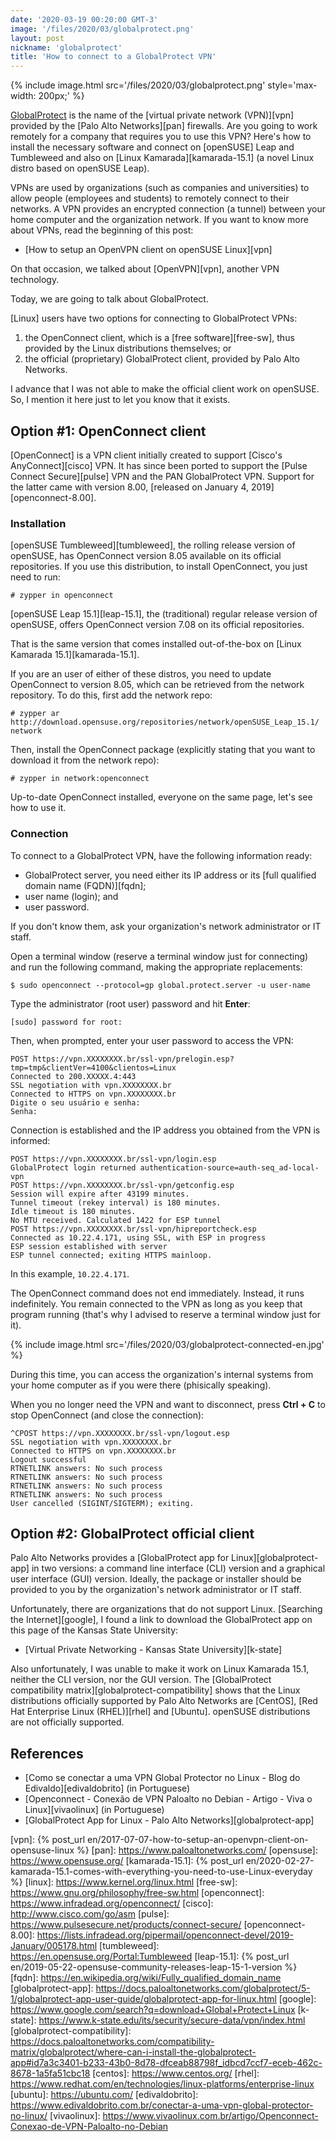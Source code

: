 ```yaml
---
date: '2020-03-19 00:20:00 GMT-3'
image: '/files/2020/03/globalprotect.png'
layout: post
nickname: 'globalprotect'
title: 'How to connect to a GlobalProtect VPN'
---
```


{% include image.html src='/files/2020/03/globalprotect.png' style='max-width: 200px;' %}

[GlobalProtect] is the name of the [virtual private network (VPN)][vpn] provided by the [Palo Alto Networks][pan] firewalls. Are you going to work remotely for a company that requires you to use this VPN? Here's how to install the necessary software and connect on [openSUSE] Leap and Tumbleweed and also on [Linux Kamarada][kamarada-15.1] (a novel Linux distro based on openSUSE Leap).

<!--more-->

VPNs are used by organizations (such as companies and universities) to allow people (employees and students) to remotely connect to their networks. A VPN provides an encrypted connection (a tunnel) between your home computer and the organization network. If you want to know more about VPNs, read the beginning of this post:

- [How to setup an OpenVPN client on openSUSE Linux][vpn]

On that occasion, we talked about [OpenVPN][vpn], another VPN technology.

Today, we are going to talk about GlobalProtect.

[Linux] users have two options for connecting to GlobalProtect VPNs:

1. the OpenConnect client, which is a [free software][free-sw], thus provided by the Linux distributions themselves; or
2. the official (proprietary) GlobalProtect client, provided by Palo Alto Networks.

I advance that I was not able to make the official client work on openSUSE. So, I mention it here just to let you know that it exists.

## Option #1: OpenConnect client

[OpenConnect] is a VPN client initially created to support [Cisco's AnyConnect][cisco] VPN. It has since been ported to support the [Pulse Connect Secure][pulse] VPN and the PAN GlobalProtect VPN. Support for the latter came with version 8.00, [released on January 4, 2019][openconnect-8.00].

### Installation

[openSUSE Tumbleweed][tumbleweed], the rolling release version of openSUSE, has OpenConnect version 8.05 available on its official repositories. If you use this distribution, to install OpenConnect, you just need to run:

```
# zypper in openconnect
```

[openSUSE Leap 15.1][leap-15.1], the (traditional) regular release version of openSUSE, offers OpenConnect version 7.08 on its official repositories.

That is the same version that comes installed out-of-the-box on [Linux Kamarada 15.1][kamarada-15.1].

If you are an user of either of these distros, you need to update OpenConnect to version 8.05, which can be retrieved from the network repository. To do this, first add the network repo:

```
# zypper ar http://download.opensuse.org/repositories/network/openSUSE_Leap_15.1/ network
```

Then, install the OpenConnect package (explicitly stating that you want to download it from the network repo):

```
# zypper in network:openconnect
```

Up-to-date OpenConnect installed, everyone on the same page, let's see how to use it.

### Connection

To connect to a GlobalProtect VPN, have the following information ready:

- GlobalProtect server, you need either its IP address or its [full qualified domain name (FQDN)][fqdn];
- user name (login); and
- user password.

If you don't know them, ask your organization's network administrator or IT staff.

Open a terminal window (reserve a terminal window just for connecting) and run the following command, making the appropriate replacements:

```
$ sudo openconnect --protocol=gp global.protect.server -u user-name
```

Type the administrator (root user) password and hit **Enter**:

```
[sudo] password for root:
```

Then, when prompted, enter your user password to access the VPN:

```
POST https://vpn.XXXXXXXX.br/ssl-vpn/prelogin.esp?tmp=tmp&clientVer=4100&clientos=Linux
Connected to 200.XXXXX.4:443
SSL negotiation with vpn.XXXXXXXX.br
Connected to HTTPS on vpn.XXXXXXXX.br
Digite o seu usuário e senha:
Senha:
```

Connection is established and the IP address you obtained from the VPN is informed:

```
POST https://vpn.XXXXXXXX.br/ssl-vpn/login.esp
GlobalProtect login returned authentication-source=auth-seq_ad-local-vpn
POST https://vpn.XXXXXXXX.br/ssl-vpn/getconfig.esp
Session will expire after 43199 minutes.
Tunnel timeout (rekey interval) is 180 minutes.
Idle timeout is 180 minutes.
No MTU received. Calculated 1422 for ESP tunnel
POST https://vpn.XXXXXXXX.br/ssl-vpn/hipreportcheck.esp
Connected as 10.22.4.171, using SSL, with ESP in progress
ESP session established with server
ESP tunnel connected; exiting HTTPS mainloop.
```

In this example, `10.22.4.171`.

The OpenConnect command does not end immediately. Instead, it runs indefinitely. You remain connected to the VPN as long as you keep that program running (that's why I advised to reserve a terminal window just for it).

{% include image.html src='/files/2020/03/globalprotect-connected-en.jpg' %}

During this time, you can access the organization's internal systems from your home computer as if you were there (phisically speaking).

When you no longer need the VPN and want to disconnect, press **Ctrl + C** to stop OpenConnect (and close the connection):

```
^CPOST https://vpn.XXXXXXXX.br/ssl-vpn/logout.esp
SSL negotiation with vpn.XXXXXXXX.br
Connected to HTTPS on vpn.XXXXXXXX.br
Logout successful
RTNETLINK answers: No such process
RTNETLINK answers: No such process
RTNETLINK answers: No such process
RTNETLINK answers: No such process
User cancelled (SIGINT/SIGTERM); exiting.
```

## Option #2: GlobalProtect official client

Palo Alto Networks provides a [GlobalProtect app for Linux][globalprotect-app] in two versions: a command line interface (CLI) version and a graphical user interface (GUI) version. Ideally, the package or installer should be provided to you by the organization's network administrator or IT staff.

Unfortunately, there are organizations that do not support Linux. [Searching the Internet][google], I found a link to download the GlobalProtect app on this page of the Kansas State University:

- [Virtual Private Networking - Kansas State University][k-state]

Also unfortunately, I was unable to make it work on Linux Kamarada 15.1, neither the CLI version, nor the GUI version. The [GlobalProtect compatibility matrix][globalprotect-compatibility] shows that the Linux distributions officially supported by Palo Alto Networks are [CentOS], [Red Hat Enterprise Linux (RHEL)][rhel] and [Ubuntu]. openSUSE distributions are not officially supported.

## References

- [Como se conectar a uma VPN Global Protector no Linux - Blog do Edivaldo][edivaldobrito] (in Portuguese)
- [Openconnect - Conexão de VPN Paloalto no Debian - Artigo - Viva o Linux][vivaolinux] (in Portuguese)
- [GlobalProtect App for Linux - Palo Alto Networks][globalprotect-app]

[globalprotect]:                https://www.paloaltonetworks.com/products/globalprotect
[vpn]:                          {% post_url en/2017-07-07-how-to-setup-an-openvpn-client-on-opensuse-linux %}
[pan]:                          https://www.paloaltonetworks.com/
[opensuse]:                     https://www.opensuse.org/
[kamarada-15.1]:                {% post_url en/2020-02-27-kamarada-15.1-comes-with-everything-you-need-to-use-Linux-everyday %}
[linux]:                        https://www.kernel.org/linux.html
[free-sw]:                      https://www.gnu.org/philosophy/free-sw.html
[openconnect]:                  https://www.infradead.org/openconnect/
[cisco]:                        http://www.cisco.com/go/asm
[pulse]:                        https://www.pulsesecure.net/products/connect-secure/
[openconnect-8.00]:             https://lists.infradead.org/pipermail/openconnect-devel/2019-January/005178.html
[tumbleweed]:                   https://en.opensuse.org/Portal:Tumbleweed
[leap-15.1]:                    {% post_url en/2019-05-22-opensuse-community-releases-leap-15-1-version %}
[fqdn]:                         https://en.wikipedia.org/wiki/Fully_qualified_domain_name
[globalprotect-app]:            https://docs.paloaltonetworks.com/globalprotect/5-1/globalprotect-app-user-guide/globalprotect-app-for-linux.html
[google]:                       https://www.google.com/search?q=download+Global+Protect+Linux
[k-state]:                      https://www.k-state.edu/its/security/secure-data/vpn/index.html
[globalprotect-compatibility]:  https://docs.paloaltonetworks.com/compatibility-matrix/globalprotect/where-can-i-install-the-globalprotect-app#id7a3c3401-b233-43b0-8d78-dfceab88798f_idbcd7ccf7-eceb-462c-8678-1a5fa51cbc18
[centos]:                       https://www.centos.org/
[rhel]:                         https://www.redhat.com/en/technologies/linux-platforms/enterprise-linux
[ubuntu]:                       https://ubuntu.com/
[edivaldobrito]:                https://www.edivaldobrito.com.br/conectar-a-uma-vpn-global-protector-no-linux/
[vivaolinux]:                   https://www.vivaolinux.com.br/artigo/Openconnect-Conexao-de-VPN-Paloalto-no-Debian

